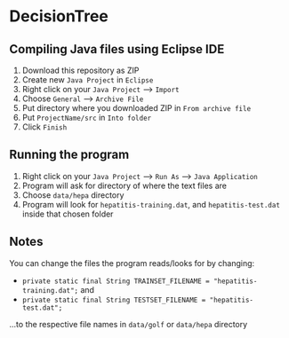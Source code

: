 # DecisionTree

## Compiling Java files using Eclipse IDE

1. Download this repository as ZIP
2. Create new `Java Project` in `Eclipse`
3. Right click on your `Java Project` --> `Import`
4. Choose `General` --> `Archive File`
5. Put directory where you downloaded ZIP in `From archive file`
6. Put `ProjectName/src` in `Into folder`
7. Click `Finish`

## Running the program

1. Right click on your `Java Project` --> `Run As` --> `Java Application`
2. Program will ask for directory of where the text files are
3. Choose `data/hepa` directory
4. Program will look for `hepatitis-training.dat`, and `hepatitis-test.dat` inside that chosen folder

## Notes

You can change the files the program reads/looks for by changing:
- `private static final String TRAINSET_FILENAME = "hepatitis-training.dat";`
and
-	`private static final String TESTSET_FILENAME = "hepatitis-test.dat";`

...to the respective file names in `data/golf` or `data/hepa` directory
